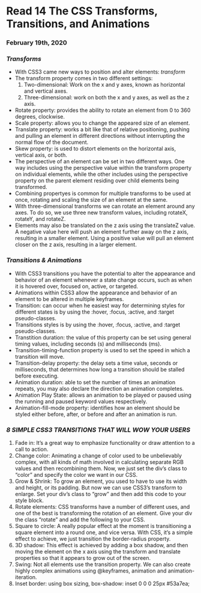 # Read 14 The CSS Transforms, Transitions, and Animations

### February 19th, 2020


### _Transforms_
* With CSS3 came new ways to position and alter elements: _*transform*_
* The transform property comes in two different settings:
  1. Two-dimensional: Work on the x and y axes, known as horizontal and vertical axes.  
  1. Three-dimensional: work on both the x and y axes, as well as the z axis.
* Rotate property: provides the ability to rotate an element from 0 to 360 degrees, clockwise.
* Scale property: allows you to change the appeared size of an element. 
* Translate property:  works a bit like that of relative positioning, pushing and pulling an element in different directions without interrupting the normal flow of the document.
* Skew property: is used to distort elements on the horizontal axis, vertical axis, or both. 
* The perspective of an element can be set in two different ways. One way includes using the perspective value within the transform property on individual elements, while the other includes using the perspective property on the parent element residing over child elements being transformed.
* Combining propertyes is common for multiple transforms to be used at once, rotating and scaling the size of an element at the same.
* With three-dimensional transforms we can rotate an element around any axes. To do so, we use three new transform values, including rotateX, rotateY, and rotateZ.
* Elements may also be translated on the z axis using the translateZ value. A negative value here will push an element further away on the z axis, resulting in a smaller element. Using a positive value will pull an element closer on the z axis, resulting in a larger element.

### _Transitions & Animations_
* With CSS3 transitions you have the potential to alter the appearance and behavior of an element whenever a state change occurs, such as when it is hovered over, focused on, active, or targeted.
* Animations within CSS3 allow the appearance and behavior of an element to be altered in multiple keyframes. 
* Transition: can occur when he easiest way for determining styles for different states is by using the :hover, :focus, :active, and :target pseudo-classes.
* Transitions styles is by using the :hover, :focus, :active, and :target pseudo-classes.
* Transtition duration: the value of this property can be set using general timing values, including seconds (s) and milliseconds (ms). 
* Transition-timing-function property is used to set the speed in which a transition will move.
* Transition-delay property: the delay sets a time value, seconds or milliseconds, that determines how long a transition should be stalled before executing. 
* Animation duration: able to set the number of times an animation repeats, you may also declare the direction an animation completes.
* Animation Play State: allows an animation to be played or paused using the running and paused keyword values respectively.
* Animation-fill-mode property: identifies how an element should be styled either before, after, or before and after an animation is run.

### _8 SIMPLE CSS3 TRANSITIONS THAT WILL WOW YOUR USERS_
1. Fade in: It’s a great way to emphasize functionality or draw attention to a call to action.
1. Change color: Animating a change of color used to be unbelievably complex, with all kinds of math involved in calculating separate RGB values and then recombining them. Now, we just set the div’s class to “color” and specify the color we want in our CSS.
1. Grow & Shrink: To grow an element, you used to have to use its width and height, or its padding. But now we can use CSS3’s transform to enlarge. Set your div’s class to “grow” and then add this code to your style block.
1. Rotate elements: CSS transforms have a number of different uses, and one of the best is transforming the rotation of an element. Give your div the class “rotate” and add the following to your CSS.
1. Square to circle: A really popular effect at the moment is transitioning a square element into a round one, and vice versa. With CSS, it’s a simple effect to achieve, we just transition the border-radius property.
1. 3D shadow: This effect is achieved by adding a box shadow, and then moving the element on the x axis using the transform and translate properties so that it appears to grow out of the screen.
1. Swing: Not all elements use the transition property. We can also create highly complex animations using @keyframes, animation and animation-iteration.
1. Inset border: using box sizing, box-shadow: inset 0 0 0 25px #53a7ea;